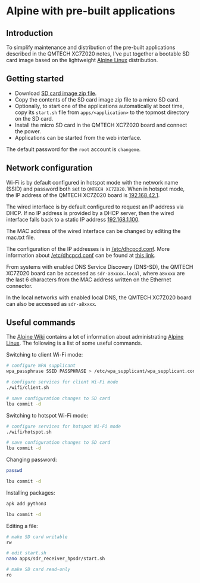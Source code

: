 # Alpine with pre-built applications

## Introduction

To simplify maintenance and distribution of the pre-built applications described in the QMTECH XC7Z020 notes, I've put together a bootable SD card image based on the lightweight [Alpine Linux](https://alpinelinux.org) distribution.

## Getting started

- Download [SD card image zip file]($release_image$).
- Copy the contents of the SD card image zip file to a micro SD card.
- Optionally, to start one of the applications automatically at boot time, copy its `start.sh` file from `apps/<application>` to the topmost directory on the SD card.
- Install the micro SD card in the QMTECH XC7Z020 board and connect the power.
- Applications can be started from the web interface.

The default password for the `root` account is `changeme`.

## Network configuration

Wi-Fi is by default configured in hotspot mode with the network name (SSID) and password both set to `QMTECH XC7Z020`. When in hotspot mode, the IP address of the QMTECH XC7Z020 board is [192.168.42.1](http://192.168.42.1).

The wired interface is by default configured to request an IP address via DHCP. If no IP address is provided by a DHCP server, then the wired interface falls back to a static IP address [192.168.1.100](http://192.168.1.100).

The MAC address of the wired interface can be changed by editing the mac.txt file.

The configuration of the IP addresses is in [/etc/dhcpcd.conf]($source$/alpine/etc/dhcpcd.conf). More information about [/etc/dhcpcd.conf]($source$/alpine/etc/dhcpcd.conf) can be found at [this link](https://www.mankier.com/5/dhcpcd.conf).

From systems with enabled DNS Service Discovery (DNS-SD), the QMTECH XC7Z020 board can be accessed as `sdr-a8xxxx.local`, where `a8xxxx` are the last 6 characters from the MAC address written on the Ethernet connector.

In the local networks with enabled local DNS, the QMTECH XC7Z020 board can also be accessed as `sdr-a8xxxx`.

## Useful commands

The [Alpine Wiki](https://wiki.alpinelinux.org) contains a lot of information about administrating [Alpine Linux](https://alpinelinux.org). The following is a list of some useful commands.

Switching to client Wi-Fi mode:

```bash
# configure WPA supplicant
wpa_passphrase SSID PASSPHRASE > /etc/wpa_supplicant/wpa_supplicant.conf

# configure services for client Wi-Fi mode
./wifi/client.sh

# save configuration changes to SD card
lbu commit -d
```

Switching to hotspot Wi-Fi mode:

```bash
# configure services for hotspot Wi-Fi mode
./wifi/hotspot.sh

# save configuration changes to SD card
lbu commit -d
```

Changing password:

```bash
passwd

lbu commit -d
```

Installing packages:

```bash
apk add python3

lbu commit -d
```

Editing a file:

```bash
# make SD card writable
rw

# edit start.sh
nano apps/sdr_receiver_hpsdr/start.sh

# make SD card read-only
ro
```
